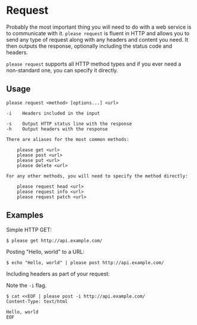# Request

Probably the most important thing you will need to do with a web service is to communicate with it. `please request` is fluent in HTTP and allows you to send any type of request along with any headers and content you need. It then outputs the response, optionally including the status code and headers.

`please request` supports all HTTP method types and if you ever need a non-standard one, you can specify it directly.

## Usage

    please request <method> [options...] <url>

    -i    Headers included in the input

    -s    Output HTTP status line with the response
    -h    Output headers with the response

    There are aliases for the most common methods:

        please get <url>
        please post <url>
        please put <url>
        please delete <url>

    For any other methods, you will need to specify the method directly:

        please request head <url>
        please request info <url>
        please request patch <url>

## Examples

Simple HTTP GET:

    $ please get http://api.example.com/

Posting "Hello, world" to a URL:

    $ echo "Hello, world" | please post http://api.example.com/

Including headers as part of your request:

Note the `-i` flag.

    $ cat <<EOF | please post -i http://api.example.com/
    Content-Type: text/html

    Hello, world
    EOF
